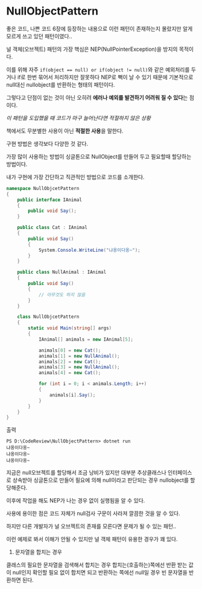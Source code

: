 # NullObjectPattern  

좋은 코드, 나쁜 코드 6장에 등장하는 내용으로 이런 패턴이 존재하는지 몰랐지만 알게 모르게 쓰고 있던 패턴이였다..  

널 객체(오브젝트) 패턴의 가장 핵심은 NEP(NullPointerException)을 방지의 목적이다.  

이를 위해 자주 `if(object == null) or if(object != null)`와 같은 예외처리를 두거나 if로 한번 묶어서 처리하지만 잘못하다 NEP로 뻑이 날 수 있기 때문에 기본적으로 null대신 nullobject를 반환하는 형태의 패턴이다.  

그렇다고 단점이 없는 것이 아닌 오히려 **에러나 예외를 발견하기 어려워 질 수 있다**는 점이다.

*이 패턴을 도입했을 때 코드가 마구 늘어난다면 적절하지 않은 상황* 

책에서도 무분별한 사용이 아닌 **적절한 사용**을 말한다.  

구현 방법은 생각보다 다양한 것 같다.  

가장 많이 사용하는 방법이 싱글톤으로 NullObject를 만들어 두고 필요할때 할당하는 방법이다.  

내가 구현에 가장 간단하고 직관적인 방법으로 코드를 소개한다.  


```cs
namespace NullObjcetPattern
{
    public interface IAnimal
    {
        public void Say();
    }

    public class Cat : IAnimal
    {
        public void Say()
        {
            System.Console.WriteLine("냐옹이다옹~");
        }
    }

    public class NullAnimal : IAnimal
    {
        public void Say()
        {
            // 아무것도 하지 않음
        }
    }

    class NullObjcetPattern
    {
        static void Main(string[] args)
        {
            IAnimal[] animals = new IAnimal[5];

            animals[0] = new Cat();
            animals[1] = new NullAnimal();
            animals[2] = new Cat();
            animals[3] = new NullAnimal();
            animals[4] = new Cat();

            for (int i = 0; i < animals.Length; i++)
            {
                animals[i].Say();
            }
        }
    }
}
```

출력

```
PS D:\CodeReview\NullObjectPattern> dotnet run
냐옹이다옹~
냐옹이다옹~
냐옹이다옹~
```

지금은 null오브젝트를 할당해서 조금 낭비가 있지만 대부분 추상클래스나 인터페이스로 상속받아 싱글톤으로 만들어 필요에 의해 null이라고 판단되는 경우 nullobject를 할당해준다.  

이후에 작업을 해도 NEP가 나는 경우 없이 실행됨을 알 수 있다.  

사용에 용이한 점은 코드 자체가 null검사 구문이 사라져 깔끔한 것을 알 수 있다.  

하지만 다른 개발자가 널 오브젝트의 존재를 모른다면 문제가 될 수 있는 패턴..  

이런 예제로 봐서 이해가 안될 수 있지만 널 객체 패턴이 유용한 경우가 꽤 있다.  

1. 문자열을 합치는 경우

클래스의 필요한 문자열을 검색해서 합치는 경우 합치는(호출하는)쪽에선 반환 받는 값이 null인지 확인할 필요 없이 합치면 되고 반환하는 쪽에선 null일 경우 빈 문자열을 반환하면 된다.  

